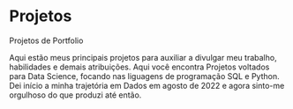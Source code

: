 # Projetos
Projetos de Portfolio

Aqui estão meus principais projetos para auxiliar a divulgar meu trabalho, habilidades e demais atribuições. Aqui você encontra Projetos voltados para Data Science, focando nas liguagens de programação SQL e Python.
Dei início a minha trajetória em Dados em agosto de 2022 e agora sinto-me orgulhoso do que produzi até então.
